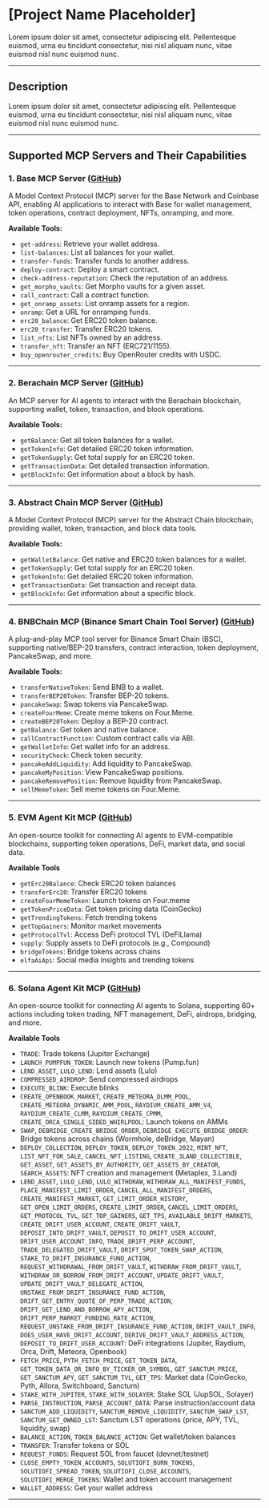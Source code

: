 # [Project Name Placeholder]

Lorem ipsum dolor sit amet, consectetur adipiscing elit. Pellentesque euismod, urna eu tincidunt consectetur, nisi nisl aliquam nunc, vitae euismod nisl nunc euismod nunc.

---

## Description

Lorem ipsum dolor sit amet, consectetur adipiscing elit. Pellentesque euismod, urna eu tincidunt consectetur, nisi nisl aliquam nunc, vitae euismod nisl nunc euismod nunc.

---

## Supported MCP Servers and Their Capabilities

### 1. **Base MCP Server** ([GitHub](https://github.com/base/base-mcp))

A Model Context Protocol (MCP) server for the Base Network and Coinbase API, enabling AI applications to interact with Base for wallet management, token operations, contract deployment, NFTs, onramping, and more.

**Available Tools:**

- `get-address`: Retrieve your wallet address.
- `list-balances`: List all balances for your wallet.
- `transfer-funds`: Transfer funds to another address.
- `deploy-contract`: Deploy a smart contract.
- `check-address-reputation`: Check the reputation of an address.
- `get_morpho_vaults`: Get Morpho vaults for a given asset.
- `call_contract`: Call a contract function.
- `get_onramp_assets`: List onramp assets for a region.
- `onramp`: Get a URL for onramping funds.
- `erc20_balance`: Get ERC20 token balance.
- `erc20_transfer`: Transfer ERC20 tokens.
- `list_nfts`: List NFTs owned by an address.
- `transfer_nft`: Transfer an NFT (ERC721/1155).
- `buy_openrouter_credits`: Buy OpenRouter credits with USDC.

---

### 2. **Berachain MCP Server** ([GitHub](https://github.com/PlayAINetwork/bera-mcp))

An MCP server for AI agents to interact with the Berachain blockchain, supporting wallet, token, transaction, and block operations.

**Available Tools:**

- `getBalance`: Get all token balances for a wallet.
- `getTokenInfo`: Get detailed ERC20 token information.
- `getTokenSupply`: Get total supply for an ERC20 token.
- `getTransactionData`: Get detailed transaction information.
- `getBlockInfo`: Get information about a block by hash.

---

### 3. **Abstract Chain MCP Server** ([GitHub](https://github.com/PlayAINetwork/abstract-mcp))

A Model Context Protocol (MCP) server for the Abstract Chain blockchain, providing wallet, token, transaction, and block data tools.

**Available Tools:**

- `getWalletBalance`: Get native and ERC20 token balances for a wallet.
- `getTokenSupply`: Get total supply for an ERC20 token.
- `getTokenInfo`: Get detailed ERC20 token information.
- `getTransactionData`: Get transaction and receipt data.
- `getBlockInfo`: Get information about a specific block.

---

### 4. **BNBChain MCP (Binance Smart Chain Tool Server)** ([GitHub](https://github.com/TermiX-official/bsc-mcp))

A plug-and-play MCP tool server for Binance Smart Chain (BSC), supporting native/BEP-20 transfers, contract interaction, token deployment, PancakeSwap, and more.

**Available Tools:**

- `transferNativeToken`: Send BNB to a wallet.
- `transferBEP20Token`: Transfer BEP-20 tokens.
- `pancakeSwap`: Swap tokens via PancakeSwap.
- `createFourMeme`: Create meme tokens on Four.Meme.
- `createBEP20Token`: Deploy a BEP-20 contract.
- `getBalance`: Get token and native balance.
- `callContractFunction`: Custom contract calls via ABI.
- `getWalletInfo`: Get wallet info for an address.
- `securityCheck`: Check token security.
- `pancakeAddLiquidity`: Add liquidity to PancakeSwap.
- `pancakeMyPosition`: View PancakeSwap positions.
- `pancakeRemovePosition`: Remove liquidity from PancakeSwap.
- `sellMemeToken`: Sell meme tokens on Four.Meme.

---

### 5. **EVM Agent Kit MCP** ([GitHub](https://github.com/mcp-dao/evm-agent-kit))

An open-source toolkit for connecting AI agents to EVM-compatible blockchains, supporting token operations, DeFi, market data, and social data.

**Available Tools**

- `getErc20Balance`: Check ERC20 token balances
- `transferErc20`: Transfer ERC20 tokens
- `createFourMemeToken`: Launch tokens on Four.meme
- `getTokenPriceData`: Get token pricing data (CoinGecko)
- `getTrendingTokens`: Fetch trending tokens
- `getTopGainers`: Monitor market movements
- `getProtocolTvl`: Access DeFi protocol TVL (DeFiLlama)
- `supply`: Supply assets to DeFi protocols (e.g., Compound)
- `bridgeTokens`: Bridge tokens across chains
- `elfaAiApi`: Social media insights and trending tokens

---

### 6. **Solana Agent Kit MCP** ([GitHub](https://github.com/sendaifun/solana-agent-kit))

An open-source toolkit for connecting AI agents to Solana, supporting 60+ actions including token trading, NFT management, DeFi, airdrops, bridging, and more.

**Available Tools**

- `TRADE`: Trade tokens (Jupiter Exchange)
- `LAUNCH_PUMPFUN_TOKEN`: Launch new tokens (Pump.fun)
- `LEND_ASSET`, `LULO_LEND`: Lend assets (Lulo)
- `COMPRESSED_AIRDROP`: Send compressed airdrops
- `EXECUTE_BLINK`: Execute blinks
- `CREATE_OPENBOOK_MARKET`, `CREATE_METEORA_DLMM_POOL`, `CREATE_METEORA_DYNAMIC_AMM_POOL`, `RAYDIUM_CREATE_AMM_V4`, `RAYDIUM_CREATE_CLMM`, `RAYDIUM_CREATE_CPMM`, `CREATE_ORCA_SINGLE_SIDED_WHIRLPOOL`: Launch tokens on AMMs
- `SWAP`, `DEBRIDGE_CREATE_BRIDGE_ORDER`, `DEBRIDGE_EXECUTE_BRIDGE_ORDER`: Bridge tokens across chains (Wormhole, deBridge, Mayan)
- `DEPLOY_COLLECTION`, `DEPLOY_TOKEN`, `DEPLOY_TOKEN_2022`, `MINT_NFT`, `LIST_NFT_FOR_SALE`, `CANCEL_NFT_LISTING`, `CREATE_3LAND_COLLECTIBLE`, `GET_ASSET`, `GET_ASSETS_BY_AUTHORITY`, `GET_ASSETS_BY_CREATOR`, `SEARCH_ASSETS`: NFT creation and management (Metaplex, 3.Land)
- `LEND_ASSET`, `LULO_LEND`, `LULO_WITHDRAW`, `WITHDRAW_ALL_MANIFEST_FUNDS`, `PLACE_MANIFEST_LIMIT_ORDER`, `CANCEL_ALL_MANIFEST_ORDERS`, `CREATE_MANIFEST_MARKET`, `GET_LIMIT_ORDER_HISTORY`, `GET_OPEN_LIMIT_ORDERS`, `CREATE_LIMIT_ORDER`, `CANCEL_LIMIT_ORDERS`, `GET_PROTOCOL_TVL`, `GET_TOP_GAINERS`, `GET_TPS`, `AVAILABLE_DRIFT_MARKETS`, `CREATE_DRIFT_USER_ACCOUNT`, `CREATE_DRIFT_VAULT`, `DEPOSIT_INTO_DRIFT_VAULT`, `DEPOSIT_TO_DRIFT_USER_ACCOUNT`, `DRIFT_USER_ACCOUNT_INFO`, `TRADE_DRIFT_PERP_ACCOUNT`, `TRADE_DELEGATED_DRIFT_VAULT`, `DRIFT_SPOT_TOKEN_SWAP_ACTION`, `STAKE_TO_DRIFT_INSURANCE_FUND_ACTION`, `REQUEST_WITHDRAWAL_FROM_DRIFT_VAULT`, `WITHDRAW_FROM_DRIFT_VAULT`, `WITHDRAW_OR_BORROW_FROM_DRIFT_ACCOUNT`, `UPDATE_DRIFT_VAULT`, `UPDATE_DRIFT_VAULT_DELEGATE_ACTION`, `UNSTAKE_FROM_DRIFT_INSURANCE_FUND_ACTION`, `DRIFT_GET_ENTRY_QUOTE_OF_PERP_TRADE_ACTION`, `DRIFT_GET_LEND_AND_BORROW_APY_ACTION`, `DRIFT_PERP_MARKET_FUNDING_RATE_ACTION`, `REQUEST_UNSTAKE_FROM_DRIFT_INSURANCE_FUND_ACTION`, `DRIFT_VAULT_INFO`, `DOES_USER_HAVE_DRIFT_ACCOUNT`, `DERIVE_DRIFT_VAULT_ADDRESS_ACTION`, `DEPOSIT_TO_DRIFT_USER_ACCOUNT`: DeFi integrations (Jupiter, Raydium, Orca, Drift, Meteora, Openbook)
- `FETCH_PRICE`, `PYTH_FETCH_PRICE`, `GET_TOKEN_DATA`, `GET_TOKEN_DATA_OR_INFO_BY_TICKER_OR_SYMBOL`, `GET_SANCTUM_PRICE`, `GET_SANCTUM_APY`, `GET_SANCTUM_TVL`, `GET_TPS`: Market data (CoinGecko, Pyth, Allora, Switchboard, Sanctum)
- `STAKE_WITH_JUPITER`, `STAKE_WITH_SOLAYER`: Stake SOL (JupSOL, Solayer)
- `PARSE_INSTRUCTION`, `PARSE_ACCOUNT_DATA`: Parse instruction/account data
- `SANCTUM_ADD_LIQUIDITY`, `SANCTUM_REMOVE_LIQUIDITY`, `SANCTUM_SWAP_LST`, `SANCTUM_GET_OWNED_LST`: Sanctum LST operations (price, APY, TVL, liquidity, swap)
- `BALANCE_ACTION`, `TOKEN_BALANCE_ACTION`: Get wallet/token balances
- `TRANSFER`: Transfer tokens or SOL
- `REQUEST_FUNDS`: Request SOL from faucet (devnet/testnet)
- `CLOSE_EMPTY_TOKEN_ACCOUNTS`, `SOLUTIOFI_BURN_TOKENS`, `SOLUTIOFI_SPREAD_TOKEN`, `SOLUTIOFI_CLOSE_ACCOUNTS`, `SOLUTIOFI_MERGE_TOKENS`: Wallet and token account management
- `WALLET_ADDRESS`: Get your wallet address

---
